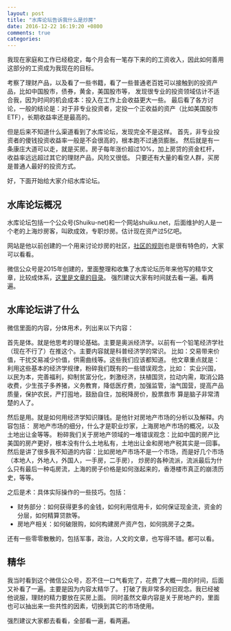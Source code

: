 ```yaml
---
layout: post
title: "水库论坛告诉我什么是炒房"
date: 2016-12-22 16:19:20 +0800
comments: true
categories: 
---
```

我现在家庭和工作已经稳定，每个月会有一笔存下来的的工资收入，因此如何善用这部分的工资成为我现在的目标。

考察了理财产品，以及看了一些书籍，看了一些普通老百姓可以接触到的投资产品，比如中国股市，债券，黄金，美国股市等，
发现很专业的投资领域估计不适合我，因为时间的机会成本：投入在工作上会收益更大一些。
最后看了各方讨论，一般的结论是：对于非专业投资者，定投一个正收益的资产（比如美国股市ETF），长期收益率还是最高的。

但是后来不知道什么渠道看到了水库论坛，发现完全不是这样。
首先，非专业投资者的傻钱投资收益率一般是不会很高的，根本跑不过通货膨胀。
然后就是有一条康庄大道可以走，就是买房。房子每年涨价超过10%，加上房贷的资金杠杆，收益率远远超过其它的理财产品，风险又很低。
只要还有大量的看空人群，买房是普通人最好的投资方式。

好，下面开始给大家介绍水库论坛。

## 水库论坛概况

水库论坛包括一个公众号(Shuiku-net)和一个网站shuiku.net，后面维护的人是一个老的上海炒房客，叫欧成效，专职炒房。估计现在资产过5亿吧。

网站是他以前创建的一个用来讨论炒房的社区，[社区的规则](http://www.shuiku.net/forum.php?mod=viewthread&tid=61&extra=page%3D1)也是很有特色的，大家可以看看。

微信公众号是2015年创建的，里面整理和收集了水库论坛历年来他写的精华文章，比较成体系，[这里是文章的目录](https://mp.weixin.qq.com/s?__biz=MzAxNTMxMTc0MA==&mid=206663049&idx=1&sn=b811130f28a5a8fd49fbd8204b90eb72&chksm=12203b9a2557b28c53413e71624b1666e32079ff08f2329cb3eee6f870e519c7e4bc41c0a885&scene=18&key=564c3e9811aee0ab9321605a1aeecbff4fdbf5af068a1d54a5f403fbc06105db846d476f7db11de46bce97a345e2fe304eeb9093ed26813d47197423be6823f7ee88159dfbec951f89b2f49060dc2727&ascene=0&uin=MTIyMDU3MTc4MQ%3D%3D&version=12010110&nettype=WIFI&fontScale=100&pass_ticket=lHq3l3C%2FkzJF09vfN8Gu38UUN4mWhMd229lVR2Ql9BaDCJCJ%2F1CVGxq2ZqSUhCTg
)。
强烈建议大家有时间就去看一遍。看两遍。

## 水库论坛讲了什么

微信里面的内容，分体用术，列出来以下内容：

首先是体。就是他思考的理论基础。主要是奥派经济学。以前有一个铅笔经济学社（现在不行了）在推这个。主要内容就是科普经济学的常识。
比如：交易带来价值，干扰交易减少价值，供需曲线等。这些我们应该都知道。
他文章重点就是：利用这些基本的经济学规律，粉碎我们既有的一些错误观念，比如：
实业兴国，以民为本，完善福利，抑制贫富分化，刺激经济，扶植国货，拉动内需，取消公路收费，少生孩子多养猪，义务教育，降低医疗费，加强监管，油气国营，提高产品质量，保护农民，严打囤地，鼓励自住，加税降房价，股票救市
算是脑子非常清楚的人了。

然后是用。就是如何用经济学知识赚钱。是他针对房地产市场的分析以及解释。内容包括：
房地产市场的细分，什么才是职业炒家，上海房地产市场的概况，以及土地出让金等等。
粉碎我们关于房地产领域的一堆错误观念：比如中国的房产比美国的房产更好，根本没有什么土地私有，土地出让金和房地产税其实是一回事。
然后是讲了很多我不知道的内容：比如房地产市场不是一个市场，而是好几个市场（本地人，外地人，外国人，一手房，二手房），
炒房的各种流派，流派最后为什么只有最后一种屯房流，上海的房子价格是如何涨起来的，香港楼市真正的崩溃历史，等等。

之后是术：具体实际操作的一些技巧。包括：

- 财务部分：如何获得更多的金钱，如何利用信用卡，如何保证现金流，资金的分层，如何精算贷款等。
- 房地产相关：如何破限购，如何构建房产资产包，如何挑房子之类。

还有一些零零散散的，包括军事，政治，人文的文章，也写得不错。都可以看。

## 精华

我当时看到这个微信公众号，忍不住一口气看完了，花费了大概一周的时间，后面又补看了一遍。主要是因为内容太精华了。
打破了我非常多的旧观念。我已经被他说服，理财的精力要放在买房上面。
同时虽然文章内容是关于房地产的，里面也可以抽出来一些共性的因素，切换到其它的市场使用。

强烈建议大家都去看看，全部看一遍，看两遍。

